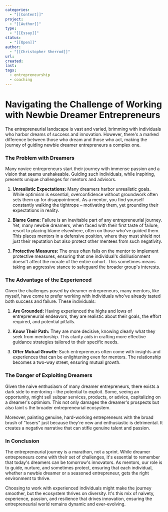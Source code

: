 ```yaml
---
categories:
  - "[[Content]]"
project:
  - "[[Author]]"
type:
  - "[[Essay]]"
status:
  - "[[Open]]"
author:
  - "[[Christopher Sherrod]]"
url: 
created:
last:
tags:
  - entrepreneurship
  - coaching
---
```

# Navigating the Challenge of Working with Newbie Dreamer Entrepreneurs

The entrepreneurial landscape is vast and varied, brimming with individuals who harbor dreams of success and innovation. However, there's a marked difference between those who dream and those who act, making the journey of guiding newbie dreamer entrepreneurs a complex one.

### **The Problem with Dreamers**

Many novice entrepreneurs start their journey with immense passion and a vision that seems unshakeable. Guiding such individuals, while inspiring, presents unique challenges for mentors and advisors.

1. **Unrealistic Expectations:** Many dreamers harbor unrealistic goals. While optimism is essential, overconfidence without groundwork often sets them up for disappointment. As a mentor, you find yourself constantly walking the tightrope – motivating them, yet grounding their expectations in reality.

2. **Blame Game:** Failure is an inevitable part of any entrepreneurial journey. Yet, many newbie dreamers, when faced with their first taste of failure, resort to placing blame elsewhere, often on those who've guided them. This places mentors in a defensive position, where they must shield not just their reputation but also protect other mentees from such negativity.

3. **Protective Measures:** The onus often falls on the mentor to implement protective measures, ensuring that one individual's disillusionment doesn't affect the morale of the entire cohort. This sometimes means taking an aggressive stance to safeguard the broader group's interests.

### **The Advantage of the Experienced**

Given the challenges posed by dreamer entrepreneurs, many mentors, like myself, have come to prefer working with individuals who've already tasted both success and failure. These individuals:

1. **Are Grounded:** Having experienced the highs and lows of entrepreneurial endeavors, they are realistic about their goals, the effort required, and potential pitfalls.

2. **Know Their Path:** They are more decisive, knowing clearly what they seek from mentorship. This clarity aids in crafting more effective guidance strategies tailored to their specific needs.

3. **Offer Mutual Growth:** Such entrepreneurs often come with insights and experiences that can be enlightening even for mentors. The relationship becomes a two-way street, ensuring mutual growth.

### **The Danger of Exploiting Dreamers**

Given the naive enthusiasm of many dreamer entrepreneurs, there exists a dark side to mentoring – the potential to exploit. Some, seeing an opportunity, might sell subpar services, products, or advice, capitalizing on a dreamer's optimism. This not only damages the dreamer's prospects but also taint s the broader entrepreneurial ecosystem.

Moreover, painting genuine, hard-working entrepreneurs with the broad brush of "losers" just because they're new and enthusiastic is detrimental. It creates a negative narrative that can stifle genuine talent and passion.

### **In Conclusion**

The entrepreneurial journey is a marathon, not a sprint. While dreamer entrepreneurs come with their set of challenges, it's essential to remember that today's dreamers can be tomorrow's innovators. As mentors, our role is to guide, nurture, and sometimes protect, ensuring that each individual, whether a newbie dreamer or a seasoned entrepreneur, gets the right environment to thrive.

Choosing to work with experienced individuals might make the journey smoother, but the ecosystem thrives on diversity. It's this mix of naivety, experience, passion, and resilience that drives innovation, ensuring the entrepreneurial world remains dynamic and ever-evolving.
